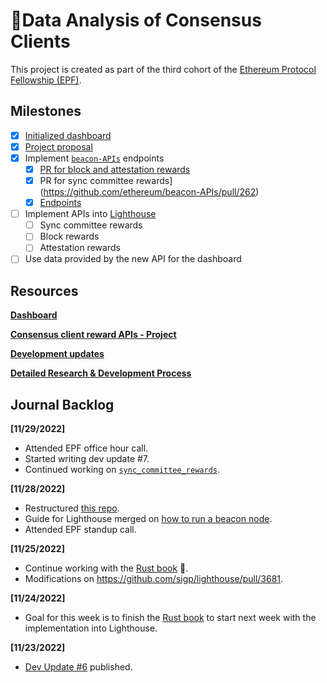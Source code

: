 # 💾Data Analysis of Consensus Clients

This project is created as part of the third cohort of the [Ethereum Protocol Fellowship (EPF)](https://github.com/eth-protocol-fellows/cohort-three/blob/master/program-guide/program-details.md).

## Milestones

- [x] [Initialized dashboard](https://kevinbogner-data-analysis-consensus-clients-app-lz484x.streamlitapp.com/)
- [x] [Project proposal](https://github.com/eth-protocol-fellows/cohort-three/blob/master/projects/consensus_client_reward_APIs.md)
- [x] Implement [`beacon-APIs`](https://github.com/ethereum/beacon-APIs) endpoints
  - [x] [PR for block and attestation rewards](https://github.com/ethereum/beacon-APIs/pull/260)
  - [x] PR for sync committee rewards](https://github.com/ethereum/beacon-APIs/pull/262)
  - [x] [Endpoints](https://ethereum.github.io/beacon-APIs/?urls.primaryName=dev#/Experimental)
- [ ] Implement APIs into [Lighthouse](https://github.com/sigp/lighthouse)
  - [ ] Sync committee rewards
  - [ ] Block rewards
  - [ ] Attestation rewards
- [ ] Use data provided by the new API for the dashboard

## Resources

[**Dashboard**](https://kevinbogner-data-analysis-consensus-clients-app-lz484x.streamlitapp.com/)

[**Consensus client reward APIs - Project**](https://github.com/eth-protocol-fellows/cohort-three/blob/master/projects/consensus_client_reward_APIs.md)

[**Development updates**](https://github.com/kevinbogner/cohort-three/blob/master/development-updates.md#kevinbogner)

[**Detailed Research & Development Process**](https://github.com/eth-protocol-fellows/cohort-three/tree/master/notes/kevinbogner)

## Journal Backlog
**[11/29/2022]**
- Attended EPF office hour call.
- Started writing dev update #7.
- Continued working on [`sync_committee_rewards`](https://github.com/kevinbogner/lighthouse/commit/5f244188e5ecb38af56270b48ba44e62191635e0).

**[11/28/2022]**
- Restructured [this repo](https://github.com/kevinbogner/data-analysis-consensus-clients/commit/b941fc5e0c7928d1f1f0a3e3fefe7d1107c2b3fc).
- Guide for Lighthouse merged on [how to run a beacon node](https://github.com/sigp/lighthouse/pull/3681).
- Attended EPF standup call.

**[11/25/2022]**
- Continue working with the [Rust book](https://doc.rust-lang.org/book/title-page.html) :crab:.
- Modifications on https://github.com/sigp/lighthouse/pull/3681.

**[11/24/2022]**
- Goal for this week is to finish the [Rust book](https://doc.rust-lang.org/book/title-page.html) to start next week with the implementation into Lighthouse.

**[11/23/2022]**
- [Dev Update #6](https://hackmd.io/@lODlsf2CR9uWlyIyEdjjPQ/rkNsMdm8j) published.
